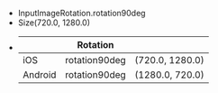 - InputImageRotation.rotation90deg
- Size(720.0, 1280.0)
- ||Rotation||
  |--|--|--|
  |iOS|rotation90deg|(720.0, 1280.0)|
  |Android|rotation90deg|(1280.0, 720.0)|